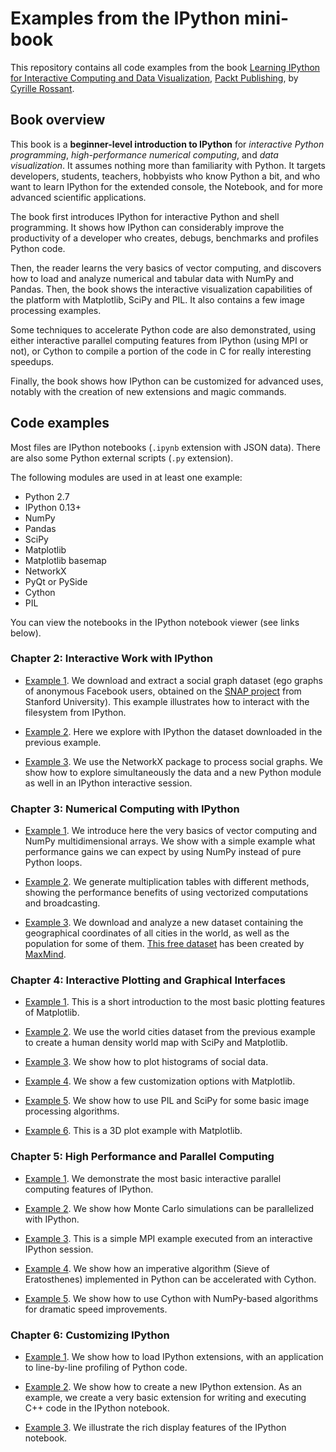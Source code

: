 Examples from the IPython mini-book
===================================

This repository contains all code examples from the book [Learning IPython for Interactive Computing and Data Visualization](http://www.packtpub.com/learning-ipython-for-interactive-computing-and-data-visualization/book), [Packt Publishing](http://www.packtpub.com), by [Cyrille Rossant](http://cyrille.rossant.net).


Book overview
-------------

This book is a **beginner-level introduction to IPython** for *interactive Python programming*, *high-performance numerical computing*, and *data visualization*. It assumes nothing more than familiarity with Python. It targets developers, students, teachers, hobbyists who know Python a bit, and who want to learn IPython for the extended console, the Notebook, and for more advanced scientific applications.

The book first introduces IPython for interactive Python and shell programming. It shows how IPython can considerably improve the productivity of a developer who creates, debugs, benchmarks and profiles Python code.

Then, the reader learns the very basics of vector computing, and discovers how to load and analyze numerical and tabular data with NumPy and Pandas. Then, the book shows the interactive visualization capabilities of the platform with Matplotlib, SciPy and PIL. It also contains a few image processing examples.

Some techniques to accelerate Python code are also demonstrated, using either interactive parallel computing features from IPython (using MPI or not), or Cython to compile a portion of the code in C for really interesting speedups.

Finally, the book shows how IPython can be customized for advanced uses, notably with the creation of new extensions and magic commands.


Code examples
-------------

Most files are IPython notebooks (`.ipynb` extension with JSON data). There are also some Python external scripts (`.py` extension).

The following modules are used in at least one example:

  * Python 2.7
  * IPython 0.13+
  * NumPy
  * Pandas
  * SciPy
  * Matplotlib
  * Matplotlib basemap
  * NetworkX
  * PyQt or PySide
  * Cython
  * PIL

You can view the notebooks in the IPython notebook viewer (see links below).


### Chapter 2: Interactive Work with IPython

  * [Example 1](http://nbviewer.ipython.org/url/raw.github.com/rossant/ipython-minibook/master/chapter2/201-facebook-data-download.ipynb). We download and extract a social graph dataset (ego graphs of anonymous Facebook users, obtained on the [SNAP project](http://snap.stanford.edu/data/) from Stanford University). This example illustrates how to interact with the filesystem from IPython.
  
  * [Example 2](http://nbviewer.ipython.org/url/raw.github.com/rossant/ipython-minibook/master/chapter2/202-facebook-data-explore.ipynb). Here we explore with IPython the dataset downloaded in the previous example.
  
  * [Example 3](http://nbviewer.ipython.org/url/raw.github.com/rossant/ipython-minibook/master/chapter2/203-networkx.ipynb). We use the NetworkX package to process social graphs. We show how to explore simultaneously the data and a new Python module as well in an IPython interactive session.


### Chapter 3: Numerical Computing with IPython

  * [Example 1](http://nbviewer.ipython.org/url/raw.github.com/rossant/ipython-minibook/master/chapter3/301-vector-computations.ipynb). We introduce here the very basics of vector computing and NumPy multidimensional arrays. We show with a simple example what performance gains we can expect by using NumPy instead of pure Python loops.
  
  * [Example 2](http://nbviewer.ipython.org/url/raw.github.com/rossant/ipython-minibook/master/chapter3/302-multiplication-tables.ipynb). We generate multiplication tables with different methods, showing the performance benefits of using vectorized computations and broadcasting.
  
  * [Example 3](http://nbviewer.ipython.org/url/raw.github.com/rossant/ipython-minibook/master/chapter3/303-cities-data-explore.ipynb). We download and analyze a new dataset containing the geographical coordinates of all cities in the world, as well as the population for some of them. [This free dataset](http://www.maxmind.com/en/worldcities) has been created by [MaxMind](http://www.maxmind.com/).


### Chapter 4: Interactive Plotting and Graphical Interfaces

  * [Example 1](http://nbviewer.ipython.org/url/raw.github.com/rossant/ipython-minibook/master/chapter4/401-matplotlib-intro.ipynb). This is a short introduction to the most basic plotting features of Matplotlib.
  
  * [Example 2](http://nbviewer.ipython.org/url/raw.github.com/rossant/ipython-minibook/master/chapter4/402-world-map.ipynb). We use the world cities dataset from the previous example to create a human density world map with SciPy and Matplotlib.
  
  * [Example 3](http://nbviewer.ipython.org/url/raw.github.com/rossant/ipython-minibook/master/chapter4/403-histograms.ipynb). We show how to plot histograms of social data.
  
  * [Example 4](http://nbviewer.ipython.org/url/raw.github.com/rossant/ipython-minibook/master/chapter4/404-customization.ipynb). We show a few customization options with Matplotlib.
  
  * [Example 5](http://nbviewer.ipython.org/url/raw.github.com/rossant/ipython-minibook/master/chapter4/405-image-processing.ipynb). We show how to use PIL and SciPy for some basic image processing algorithms.
  
  * [Example 6](http://nbviewer.ipython.org/url/raw.github.com/rossant/ipython-minibook/master/chapter4/406-plot3d.ipynb). This is a 3D plot example with Matplotlib.


### Chapter 5: High Performance and Parallel Computing

  * [Example 1](http://nbviewer.ipython.org/url/raw.github.com/rossant/ipython-minibook/master/chapter5/501-parallel-computing.ipynb). We demonstrate the most basic interactive parallel computing features of IPython.
  
  * [Example 2](http://nbviewer.ipython.org/url/raw.github.com/rossant/ipython-minibook/master/chapter5/502-monte-carlo.ipynb). We show how Monte Carlo simulations can be parallelized with IPython.
  
  * [Example 3](http://nbviewer.ipython.org/url/raw.github.com/rossant/ipython-minibook/master/chapter5/503-mpi.ipynb). This is a simple MPI example executed from an interactive IPython session.
  
  * [Example 4](http://nbviewer.ipython.org/url/raw.github.com/rossant/ipython-minibook/master/chapter5/504-cython-eratosthenes.ipynb). We show how an imperative algorithm (Sieve of Eratosthenes) implemented in Python can be accelerated with Cython.
  
  * [Example 5](http://nbviewer.ipython.org/url/raw.github.com/rossant/ipython-minibook/master/chapter5/505-cython-numpy.ipynb). We show how to use Cython with NumPy-based algorithms for dramatic speed improvements.


### Chapter 6: Customizing IPython

  * [Example 1](http://nbviewer.ipython.org/url/raw.github.com/rossant/ipython-minibook/master/chapter6/601-lprof.ipynb). We show how to load IPython extensions, with an application to line-by-line profiling of Python code.
  
  * [Example 2](http://nbviewer.ipython.org/url/raw.github.com/rossant/ipython-minibook/master/chapter6/602-cpp.ipynb). We show how to create a new IPython extension. As an example, we create a very basic extension for writing and executing C++ code in the IPython notebook.
  
  * [Example 3](http://nbviewer.ipython.org/url/raw.github.com/rossant/ipython-minibook/master/chapter6/603-notebook-rich-display.ipynb). We illustrate the rich display features of the IPython notebook.
